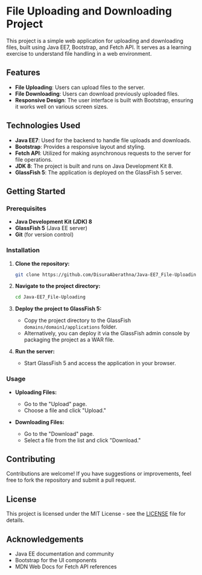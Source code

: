 # File Uploading and Downloading Project

This project is a simple web application for uploading and downloading files, built using Java EE7, Bootstrap, and Fetch API. It serves as a learning exercise to understand file handling in a web environment.

## Features

- **File Uploading**: Users can upload files to the server.
- **File Downloading**: Users can download previously uploaded files.
- **Responsive Design**: The user interface is built with Bootstrap, ensuring it works well on various screen sizes.

## Technologies Used

- **Java EE7**: Used for the backend to handle file uploads and downloads.
- **Bootstrap**: Provides a responsive layout and styling.
- **Fetch API**: Utilized for making asynchronous requests to the server for file operations.
- **JDK 8**: The project is built and runs on Java Development Kit 8.
- **GlassFish 5**: The application is deployed on the GlassFish 5 server.

## Getting Started

### Prerequisites

- **Java Development Kit (JDK) 8**
- **GlassFish 5** (Java EE server)
- **Git** (for version control)

### Installation

1. **Clone the repository:**
   ```bash
   git clone https://github.com/DisuraAberathna/Java-EE7_File-Uploading.git
   ```
   
2. **Navigate to the project directory:**
   ```bash
   cd Java-EE7_File-Uploading
   ```

3. **Deploy the project to GlassFish 5:**
   - Copy the project directory to the GlassFish `domains/domain1/applications` folder.
   - Alternatively, you can deploy it via the GlassFish admin console by packaging the project as a WAR file.

4. **Run the server:**
   - Start GlassFish 5 and access the application in your browser.

### Usage

- **Uploading Files:**
  - Go to the "Upload" page.
  - Choose a file and click "Upload."
  
- **Downloading Files:**
  - Go to the "Download" page.
  - Select a file from the list and click "Download."

## Contributing

Contributions are welcome! If you have suggestions or improvements, feel free to fork the repository and submit a pull request.

## License

This project is licensed under the MIT License - see the [LICENSE](LICENSE) file for details.

## Acknowledgements

- Java EE documentation and community
- Bootstrap for the UI components
- MDN Web Docs for Fetch API references
